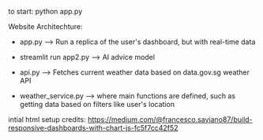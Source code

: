 to start:  python app.py

Website Architechture:
- app.py --> Run a replica of the user's dashboard, but with real-time data
- streamlit run app2.py --> AI advice model

- api.py --> Fetches current weather data based on data.gov.sg weather API
- weather_service.py --> where main functions are defined, such as getting data based on filters like user's location

intial html setup credits: https://medium.com/@francesco.saviano87/build-responsive-dashboards-with-chart-js-fc5f7cc42f52
